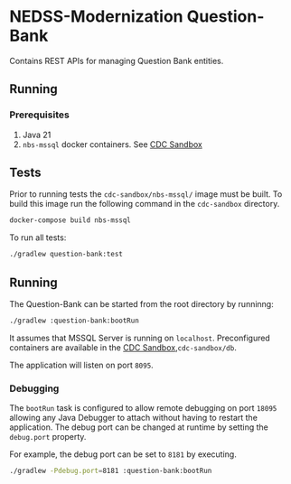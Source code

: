 # NEDSS-Modernization Question-Bank

Contains REST APIs for managing Question Bank entities.

## Running

### Prerequisites

1. Java 21
2. `nbs-mssql` docker containers. See [CDC Sandbox](../../cdc-sandbox/README.md)

## Tests

Prior to running tests the `cdc-sandbox/nbs-mssql/` image must be built. To build this image run the following command in
the `cdc-sandbox` directory.

```sh
docker-compose build nbs-mssql
```

To run all tests:

```bash
./gradlew question-bank:test
```

## Running

The Question-Bank can be started from the root directory by runninng:

```bash
./gradlew :question-bank:bootRun
```

It assumes that MSSQL Server is running on `localhost`. Preconfigured containers are available in
the [CDC Sandbox](../../cdc-sandbox/README.md),`cdc-sandbox/db`.

The application will listen on port `8095`.

### Debugging

The `bootRun` task is configured to allow remote debugging on port `18095` allowing any Java Debugger to attach without
having to restart the application. The debug port can be changed at runtime by setting the `debug.port` property.

For example, the debug port can be set to `8181` by executing.

```bash
./gradlew -Pdebug.port=8181 :question-bank:bootRun
```
